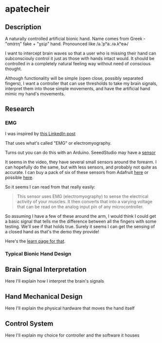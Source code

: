 # apatecheir

## Description

A naturally controlled artificial bionic hand. Name comes from Greek - "απάτη" fake + "χείρ" hand. Pronounced like /ə.'pʰaː.ɾə.kʰeɚ/

I want to intercept brain waves so that a user who is missing their hand can subconsciouly control it just as those with hands intact would. It should be controlled in a completely natural feeling way without need of conscious thought.

Although functionality will be simple (open close, possibly separated fingers), I want a controller that can use thresholds to take my brain signals, interpret them into those simple movements, and have the artificial hand mimic my hand's movements.

## Research

### EMG

I was inspired by [this LinkedIn post](https://www.linkedin.com/feed/update/urn:li:activity:6723047601903685632/)

That uses what's called "EMG" or electromyography.

Turns out you can do this with an Arduino. SeeedStudio may have a [sensor](https://www.seeedstudio.com/blog/2019/12/27/what-is-emg-sensor-myoware-and-how-to-use-with-arduino/)

It seems in the video, they have several small sensors around the forearm. I can hopefully do the same, but with less sensors, and probably not quite as accurate. I can buy a pack of six of these sensors from Adafruit [here](https://www.adafruit.com/product/2773) or possible [here](https://www.adafruit.com/product/2699).

So it seems I can read from that really easily:

> This sensor uses EMG (electromyography) to sense the electrical activity of your muscles. It then converts that into a varying voltage that can be read on the analog input pin of any microcontroller.

So assuming I have a few of these around the arm, I would think I could get a basic signal that tells me the difference between all the fingers with some testing. We'll see if that holds true. Surely it seems I can get the sensing of a closed hand as that's the demo they provide!

Here's the [learn page for that](https://learn.adafruit.com/getting-started-with-myoware-muscle-sensor).

### Typical Bionic Hand Design



## Brain Signal Interpretation

Here I'll explain how I interpret the brain's signals

## Hand Mechanical Design

Here I'll explain the physical hardware that moves the hand itself

## Control System

Here I'll explain my choice for controller and the software it houses

